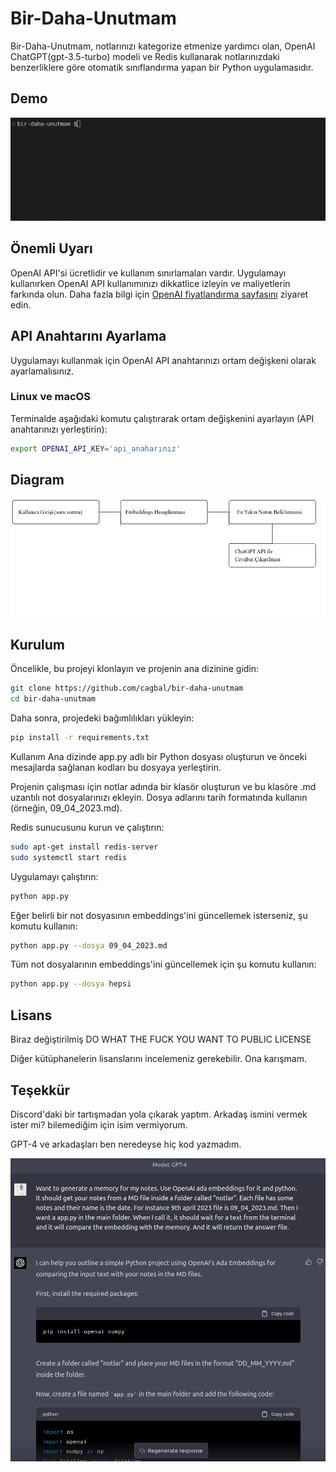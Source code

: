 # Bir-Daha-Unutmam

Bir-Daha-Unutmam, notlarınızı kategorize etmenize yardımcı olan, OpenAI ChatGPT(gpt-3.5-turbo) modeli ve Redis kullanarak notlarınızdaki benzerliklere göre otomatik sınıflandırma yapan bir Python uygulamasıdır.

## Demo

![Demo](resimler/demo.gif)

## Önemli Uyarı

OpenAI API'si ücretlidir ve kullanım sınırlamaları vardır. Uygulamayı kullanırken OpenAI API kullanımınızı dikkatlice izleyin ve maliyetlerin farkında olun. Daha fazla bilgi için [OpenAI fiyatlandırma sayfasını](https://openai.com/pricing) ziyaret edin.

## API Anahtarını Ayarlama

Uygulamayı kullanmak için OpenAI API anahtarınızı ortam değişkeni olarak ayarlamalısınız.

### Linux ve macOS

Terminalde aşağıdaki komutu çalıştırarak ortam değişkenini ayarlayın (API anahtarınızı yerleştirin):

```bash
export OPENAI_API_KEY='api_anaharınız'
```

## Diagram 
![Diagram](resimler/diagram.png)

## Kurulum

Öncelikle, bu projeyi klonlayın ve projenin ana dizinine gidin:

```bash
git clone https://github.com/cagbal/bir-daha-unutmam
cd bir-daha-unutmam
```

Daha sonra, projedeki bağımlılıkları yükleyin:

```bash
pip install -r requirements.txt
```

Kullanım
Ana dizinde app.py adlı bir Python dosyası oluşturun ve önceki mesajlarda sağlanan kodları bu dosyaya yerleştirin.

Projenin çalışması için notlar adında bir klasör oluşturun ve bu klasöre .md uzantılı not dosyalarınızı ekleyin. Dosya adlarını tarih formatında kullanın (örneğin, 09_04_2023.md).

Redis sunucusunu kurun ve çalıştırın:

```bash
sudo apt-get install redis-server
sudo systemctl start redis
```

Uygulamayı çalıştırın:

```bash
python app.py
```

Eğer belirli bir not dosyasının embeddings'ini güncellemek isterseniz, şu komutu kullanın:

```bash
python app.py --dosya 09_04_2023.md
```

Tüm not dosyalarının embeddings'ini güncellemek için şu komutu kullanın:

```bash
python app.py --dosya hepsi
```

## Lisans
Biraz değiştirilmiş DO WHAT THE FUCK YOU WANT TO PUBLIC LICENSE

Diğer kütüphanelerin lisanslarını incelemeniz gerekebilir. Ona karışmam.

## Teşekkür 

Discord'daki bir tartışmadan yola çıkarak yaptım. Arkadaş ismini vermek ister mi? bilemediğim için isim vermiyorum.

GPT-4 ve arkadaşları ben neredeyse hiç kod yazmadım. 

![Kodun yazılışı](resimler/gpt4-kod-yaz.png)